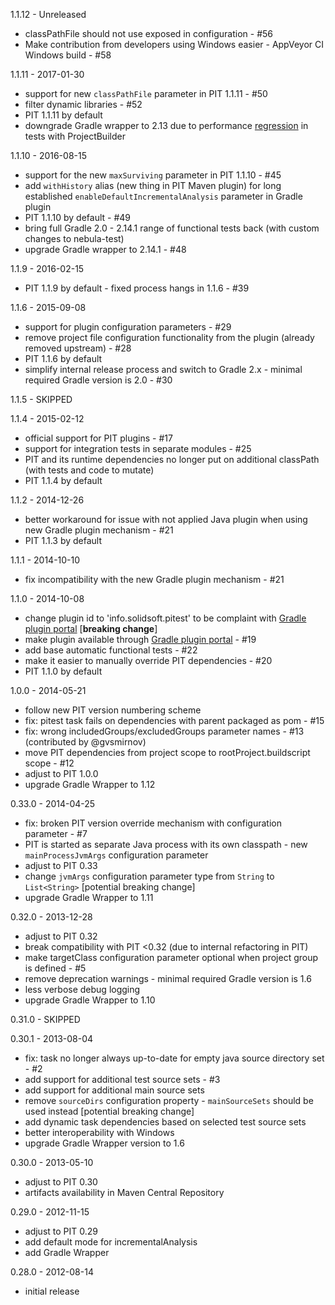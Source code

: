 1.1.12 - Unreleased

 - classPathFile should not use exposed in configuration - #56
 - Make contribution from developers using Windows easier - AppVeyor CI Windows build - #58 

1.1.11 - 2017-01-30

 - support for new `classPathFile` parameter in PIT 1.1.11 - #50
 - filter dynamic libraries - #52
 - PIT 1.1.11 by default
 - downgrade Gradle wrapper to 2.13 due to performance [regression](https://discuss.gradle.org/t/performance-regression-in-projectbuilder-in-2-14-and-3-0/18956)
   in tests with ProjectBuilder

1.1.10 - 2016-08-15

 - support for the new `maxSurviving` parameter in PIT 1.1.10 - #45
 - add `withHistory` alias (new thing in PIT Maven plugin)  for long established `enableDefaultIncrementalAnalysis` parameter in Gradle plugin
 - PIT 1.1.10 by default - #49
 - bring full Gradle 2.0 - 2.14.1 range of functional tests back (with custom changes to nebula-test)
 - upgrade Gradle wrapper to 2.14.1 - #48 

1.1.9 - 2016-02-15

 - PIT 1.1.9 by default - fixed process hangs in 1.1.6 - #39

1.1.6 - 2015-09-08

 - support for plugin configuration parameters - #29
 - remove project file configuration functionality from the plugin (already removed upstream) - #28
 - PIT 1.1.6 by default
 - simplify internal release process and switch to Gradle 2.x - minimal required Gradle version is 2.0 - #30

1.1.5 - SKIPPED

1.1.4 - 2015-02-12

 - official support for PIT plugins - #17
 - support for integration tests in separate modules - #25
 - PIT and its runtime dependencies no longer put on additional classPath (with tests and code to mutate)
 - PIT 1.1.4 by default

1.1.2 - 2014-12-26

 - better workaround for issue with not applied Java plugin when using new Gradle plugin mechanism - #21
 - PIT 1.1.3 by default

1.1.1 - 2014-10-10

 - fix incompatibility with the new Gradle plugin mechanism - #21

1.1.0 - 2014-10-08

 - change plugin id to 'info.solidsoft.pitest' to be complaint with [Gradle plugin portal](http://plugins.gradle.org/) [**breaking change**]
 - make plugin available through [Gradle plugin portal](http://plugins.gradle.org/) - #19
 - add base automatic functional tests - #22
 - make it easier to manually override PIT dependencies - #20
 - PIT 1.1.0 by default

1.0.0 - 2014-05-21

 - follow new PIT version numbering scheme
 - fix: pitest task fails on dependencies with parent packaged as pom - #15
 - fix: wrong includedGroups/excludedGroups parameter names - #13 (contributed by @gvsmirnov)
 - move PIT dependencies from project scope to rootProject.buildscript scope - #12
 - adjust to PIT 1.0.0
 - upgrade Gradle Wrapper to 1.12

0.33.0 - 2014-04-25

 - fix: broken PIT version override mechanism with configuration parameter - #7
 - PIT is started as separate Java process with its own classpath - new `mainProcessJvmArgs` configuration parameter
 - adjust to PIT 0.33
 - change `jvmArgs` configuration parameter type from `String` to `List<String>` [potential breaking change]
 - upgrade Gradle Wrapper to 1.11

0.32.0 - 2013-12-28

 - adjust to PIT 0.32
 - break compatibility with PIT <0.32 (due to internal refactoring in PIT)
 - make targetClass configuration parameter optional when project group is defined - #5
 - remove deprecation warnings - minimal required Gradle version is 1.6
 - less verbose debug logging
 - upgrade Gradle Wrapper to 1.10

0.31.0 - SKIPPED

0.30.1 - 2013-08-04

 - fix: task no longer always up-to-date for empty java source directory set - #2
 - add support for additional test source sets - #3
 - add support for additional main source sets
 - remove `sourceDirs` configuration property - `mainSourceSets` should be used instead [potential breaking change]
 - add dynamic task dependencies based on selected test source sets
 - better interoperability with Windows
 - upgrade Gradle Wrapper version to 1.6

0.30.0 - 2013-05-10

 - adjust to PIT 0.30
 - artifacts availability in Maven Central Repository

0.29.0 - 2012-11-15

 - adjust to PIT 0.29
 - add default mode for incrementalAnalysis
 - add Gradle Wrapper

0.28.0 - 2012-08-14

 - initial release
